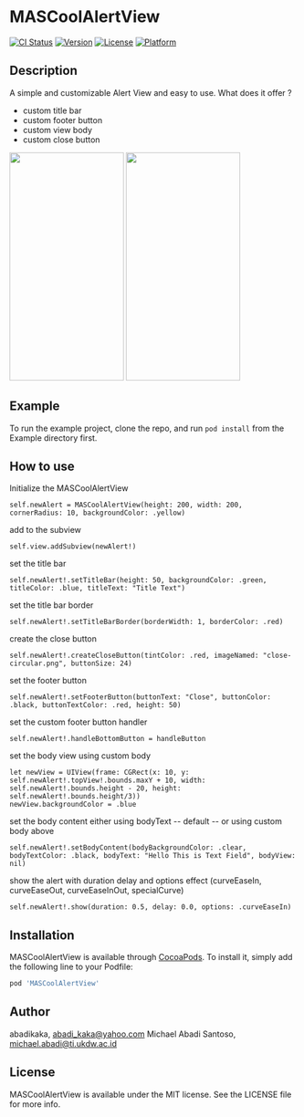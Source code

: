 # MASCoolAlertView

[![CI Status](http://img.shields.io/travis/abadikaka/MASCoolAlertView.svg?style=flat)](https://travis-ci.org/abadikaka/MASCoolAlertView)
[![Version](https://img.shields.io/cocoapods/v/MASCoolAlertView.svg?style=flat)](http://cocoapods.org/pods/MASCoolAlertView)
[![License](https://img.shields.io/cocoapods/l/MASCoolAlertView.svg?style=flat)](http://cocoapods.org/pods/MASCoolAlertView)
[![Platform](https://img.shields.io/cocoapods/p/MASCoolAlertView.svg?style=flat)](http://cocoapods.org/pods/MASCoolAlertView)

## Description
A simple and customizable Alert View and easy to use.
What does it offer ?

* custom title bar
* custom footer button
* custom view body
* custom close button

<img src="https://camo.githubusercontent.com/e34485fafb009b6ae7903ed1f643a7db1a260f0d/68747470733a2f2f696d6775722e636f6d2f4f5466386b36342e6a7067" data-canonical-src="https://imgur.com/pW3SAk1.jpg" width="200" height="400" />
<img src="https://camo.githubusercontent.com/bad8b589132f39f0e76b7e63f23a5ea67747611d/68747470733a2f2f696d6775722e636f6d2f70573353416b312e6a7067" data-canonical-src="https://imgur.com/OTf8k64.jpg" width="200" height="400" />

## Example

To run the example project, clone the repo, and run `pod install` from the Example directory first.

## How to use

Initialize the MASCoolAlertView
```
self.newAlert = MASCoolAlertView(height: 200, width: 200, cornerRadius: 10, backgroundColor: .yellow)
```
add to the subview
```
self.view.addSubview(newAlert!)
```

set the title bar
```
self.newAlert!.setTitleBar(height: 50, backgroundColor: .green, titleColor: .blue, titleText: "Title Text")
```

set the title bar border
```
self.newAlert!.setTitleBarBorder(borderWidth: 1, borderColor: .red)
```

create the close button
```
self.newAlert!.createCloseButton(tintColor: .red, imageNamed: "close-circular.png", buttonSize: 24)
```

set the footer button
```
self.newAlert!.setFooterButton(buttonText: "Close", buttonColor: .black, buttonTextColor: .red, height: 50)
```

set the custom footer button handler
```
self.newAlert!.handleBottomButton = handleButton
```

set the body view using custom body
```
let newView = UIView(frame: CGRect(x: 10, y: self.newAlert!.topView!.bounds.maxY + 10, width: self.newAlert!.bounds.height - 20, height: self.newAlert!.bounds.height/3))
newView.backgroundColor = .blue
```

set the body content either using bodyText -- default -- or using custom body above
```
self.newAlert!.setBodyContent(bodyBackgroundColor: .clear, bodyTextColor: .black, bodyText: "Hello This is Text Field", bodyView: nil)
```

show the alert with duration delay and options effect (curveEaseIn, curveEaseOut, curveEaseInOut, specialCurve)
```
self.newAlert!.show(duration: 0.5, delay: 0.0, options: .curveEaseIn)
```

## Installation

MASCoolAlertView is available through [CocoaPods](http://cocoapods.org). To install
it, simply add the following line to your Podfile:

```ruby
pod 'MASCoolAlertView'
```

## Author

abadikaka, abadi_kaka@yahoo.com
Michael Abadi Santoso, michael.abadi@ti.ukdw.ac.id

## License

MASCoolAlertView is available under the MIT license. See the LICENSE file for more info.
